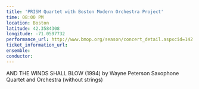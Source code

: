 ```yaml
---
title: 'PRISM Quartet with Boston Modern Orchestra Project'
time: 08:00 PM
location: Boston
latitude: 42.3584308
longitude: -71.0597732
performance_url: http://www.bmop.org/season/concert_detail.aspxcid=142.html
ticket_information_url: 
ensemble: 
conductor: 
---
```

AND THE WINDS SHALL BLOW (1994) by Wayne Peterson
Saxophone Quartet and Orchestra (without strings)